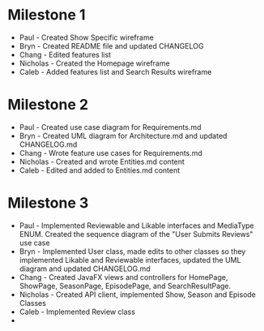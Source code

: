 # Milestone 1


- Paul - Created Show Specific wireframe
- Bryn - Created README file and updated CHANGELOG
- Chang - Edited features list
- Nicholas - Created the Homepage wireframe
- Caleb - Added features list and Search Results wireframe 

# Milestone 2
 

- Paul - Created use case diagram for Requirements.md
- Bryn - Created UML diagram for Architecture.md and updated CHANGELOG.md
- Chang - Wrote feature use cases for Requirements.md
- Nicholas - Created and wrote Entities.md content
- Caleb - Edited and added to Entities.md content

# Milestone 3


- Paul -  Implemented Reviewable and Likable interfaces and MediaType ENUM. Created the sequence diagram of the 
"User Submits Reviews" use case
- Bryn - Implemented User class, made edits to other classes so they implemented Likable and Reviewable interfaces, 
updated the UML diagram and updated CHANGELOG.md
- Chang - Created JavaFX views and controllers for HomePage, ShowPage, SeasonPage, EpisodePage, and SearchResultPage.
- Nicholas - Created API client, implemented Show, Season and Episode Classes
- Caleb - Implemented Review class
- 
